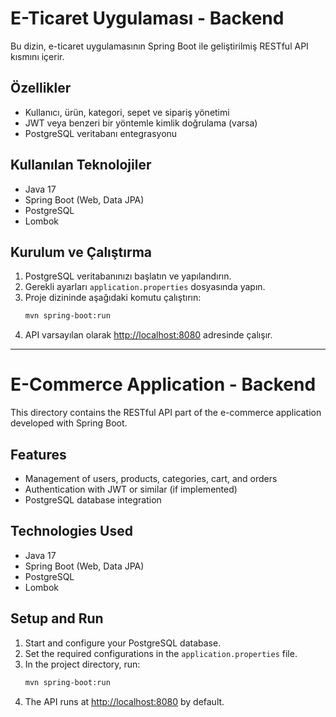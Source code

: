 # E-Ticaret Uygulaması - Backend

Bu dizin, e-ticaret uygulamasının Spring Boot ile geliştirilmiş RESTful API kısmını içerir.

## Özellikler

- Kullanıcı, ürün, kategori, sepet ve sipariş yönetimi
- JWT veya benzeri bir yöntemle kimlik doğrulama (varsa)
- PostgreSQL veritabanı entegrasyonu

## Kullanılan Teknolojiler

- Java 17
- Spring Boot (Web, Data JPA)
- PostgreSQL
- Lombok

## Kurulum ve Çalıştırma

1. PostgreSQL veritabanınızı başlatın ve yapılandırın.
2. Gerekli ayarları `application.properties` dosyasında yapın.
3. Proje dizininde aşağıdaki komutu çalıştırın:
   ```bash
   mvn spring-boot:run
   ```
4. API varsayılan olarak [http://localhost:8080](http://localhost:8080) adresinde çalışır.

---

# E-Commerce Application - Backend

This directory contains the RESTful API part of the e-commerce application developed with Spring Boot.

## Features

- Management of users, products, categories, cart, and orders
- Authentication with JWT or similar (if implemented)
- PostgreSQL database integration

## Technologies Used

- Java 17
- Spring Boot (Web, Data JPA)
- PostgreSQL
- Lombok

## Setup and Run

1. Start and configure your PostgreSQL database.
2. Set the required configurations in the `application.properties` file.
3. In the project directory, run:
   ```bash
   mvn spring-boot:run
   ```
4. The API runs at [http://localhost:8080](http://localhost:8080) by default.
